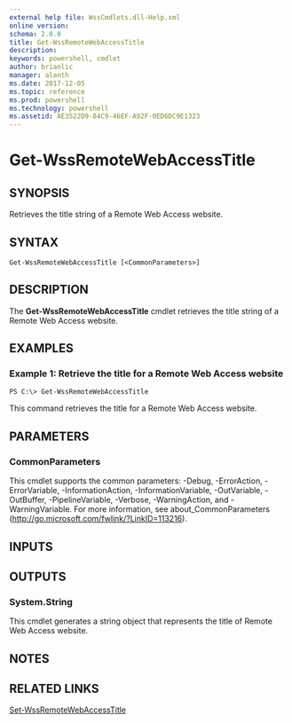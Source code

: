 ```yaml
---
external help file: WssCmdlets.dll-Help.xml
online version: 
schema: 2.0.0
title: Get-WssRemoteWebAccessTitle
description: 
keywords: powershell, cmdlet
author: brianlic
manager: alanth
ms.date: 2017-12-05
ms.topic: reference
ms.prod: powershell
ms.technology: powershell
ms.assetid: AE3522D9-84C9-46EF-A92F-0ED6DC9E1323
---
```


# Get-WssRemoteWebAccessTitle

## SYNOPSIS
Retrieves the title string of a Remote Web Access website.

## SYNTAX

```
Get-WssRemoteWebAccessTitle [<CommonParameters>]
```

## DESCRIPTION
The **Get-WssRemoteWebAccessTitle** cmdlet retrieves the title string of a Remote Web Access website.

## EXAMPLES

### Example 1: Retrieve the title for a Remote Web Access website
```
PS C:\> Get-WssRemoteWebAccessTitle
```

This command retrieves the title for a Remote Web Access website.

## PARAMETERS

### CommonParameters
This cmdlet supports the common parameters: -Debug, -ErrorAction, -ErrorVariable, -InformationAction, -InformationVariable, -OutVariable, -OutBuffer, -PipelineVariable, -Verbose, -WarningAction, and -WarningVariable. For more information, see about_CommonParameters (http://go.microsoft.com/fwlink/?LinkID=113216).

## INPUTS

## OUTPUTS

### System.String
This cmdlet generates a string object that represents the title of Remote Web Access website.

## NOTES

## RELATED LINKS

[Set-WssRemoteWebAccessTitle](./Set-WssRemoteWebAccessTitle.md)

